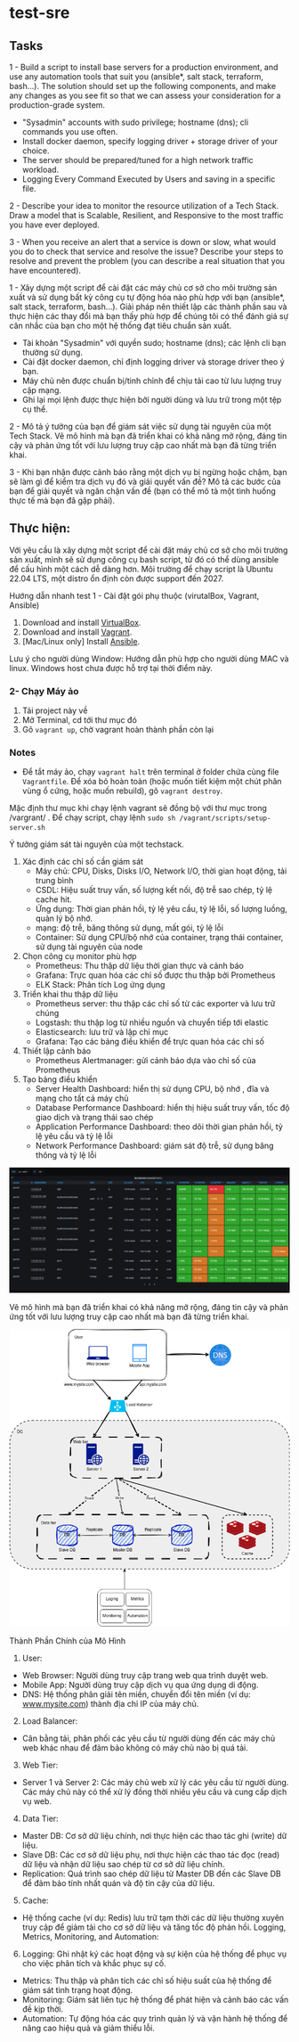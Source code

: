# test-sre
## Tasks
1 - Build a script to install base servers for a production environment, and use any
automation tools that suit you (ansible*, salt stack, terraform, bash...). The solution should
set up the following components, and make any changes as you see fit so that we can
assess your consideration for a production-grade system.
- "Sysadmin" accounts with sudo privilege; hostname (dns); cli commands you use
often.
- Install docker daemon, specify logging driver + storage driver of your choice.
- The server should be prepared/tuned for a high network traffic workload.
- Logging Every Command Executed by Users and saving in a specific file.

2 - Describe your idea to monitor the resource utilization of a Tech Stack. Draw a model
that is Scalable, Resilient, and Responsive to the most traffic you have ever deployed.

3 - When you receive an alert that a service is down or slow, what would you do to check
that service and resolve the issue? Describe your steps to resolve and prevent the problem
(you can describe a real situation that you have encountered).

1 - Xây dựng một script để cài đặt các máy chủ cơ sở cho môi trường sản xuất và sử dụng bất kỳ công cụ tự động hóa nào phù hợp với bạn (ansible*, salt stack, terraform, bash…). Giải pháp nên thiết lập các thành phần sau và thực hiện các thay đổi mà bạn thấy phù hợp để chúng tôi có thể đánh giá sự cân nhắc của bạn cho một hệ thống đạt tiêu chuẩn sản xuất.

- Tài khoản "Sysadmin" với quyền sudo; hostname (dns); các lệnh cli bạn thường sử dụng.
- Cài đặt docker daemon, chỉ định logging driver và storage driver theo ý bạn.
- Máy chủ nên được chuẩn bị/tinh chỉnh để chịu tải cao từ lưu lượng truy cập mạng.
- Ghi lại mọi lệnh được thực hiện bởi người dùng và lưu trữ trong một tệp cụ thể.

2 - Mô tả ý tưởng của bạn để giám sát việc sử dụng tài nguyên của một Tech Stack. Vẽ mô hình mà bạn đã triển khai có khả năng mở rộng, đáng tin cậy và phản ứng tốt với lưu lượng truy cập cao nhất mà bạn đã từng triển khai.

3 - Khi bạn nhận được cảnh báo rằng một dịch vụ bị ngừng hoặc chậm, bạn sẽ làm gì để kiểm tra dịch vụ đó và giải quyết vấn đề? Mô tả các bước của bạn để giải quyết và ngăn chặn vấn đề (bạn có thể mô tả một tình huống thực tế mà bạn đã gặp phải).

## Thực hiện:

Với yêu cầu là xây dựng một script để cài đặt máy chủ cơ sở cho môi trường sản xuất, mình sẽ sử dụng công cụ bash script, từ đó có thể dùng ansible để cấu hình một cách dễ dàng hơn. 
Môi trường để chạy script là Ubuntu 22.04 LTS, một distro ổn định còn được support đến 2027. 


Hướng dẫn nhanh test
1 - Cài đặt gói phụ thuộc (virutalBox, Vagrant, Ansible)

  1. Download and install [VirtualBox](https://www.virtualbox.org/wiki/Downloads).
  2. Download and install [Vagrant](http://www.vagrantup.com/downloads.html).
  3. [Mac/Linux only] Install [Ansible](https://docs.ansible.com/ansible/latest/installation_guide/intro_installation.html).

Lưu ý cho người dùng Window: Hướng dẫn phù hợp cho người dùng MAC và linux. Windows host chưa được hỗ trợ tại thời điểm này. 
### 2- Chạy Máy ảo
  1. Tải project này về 
  2. Mở Terminal, cd tới thư mục đó
  3. Gõ `vagrant up`, chờ vagrant hoàn thành phần còn lại
### Notes
- Để tắt máy ảo, chạy `vagrant halt` trên terminal ở folder chứa cùng file `Vagrantfile`. Để xóa bỏ hoàn toàn (hoặc muốn tiết kiệm một chút phân vùng ổ cứng, hoặc muốn rebuild), gõ `vagrant destroy`.

Mặc định thư mục khi chạy lệnh vagrant sẽ đồng bộ với thư mục trong /vargrant/ . Để chạy script, chạy lệnh `sudo sh /vagrant/scripts/setup-server.sh`


Ý tưởng giám sát tài nguyên của một techstack.
1. Xác định các chỉ số cần giám sát
   - Máy chủ: CPU, Disks, Disks I/O, Network I/O, thời gian hoạt động, tải trung bình
   - CSDL: Hiệu suất truy vấn, số lượng kết nối, độ trễ sao chép, tỷ lệ cache hit. 
   - Ứng dụng: Thời gian phản hồì, tỷ lệ yêu cầu, tỷ lệ lỗi, số lượng luồng, quản lý bộ nhớ. 
   - mạng: độ trễ, băng thông sử dụng, mất gói, tỷ lệ lỗi
   - Container: Sử dụng CPU/bộ nhớ của container, trạng thái container, sử dụng tài nguyên của node
2. Chọn công cụ monitor phù hợp
   - Prometheus: Thu thập dữ liệu thời gian thực và cảnh báo
   - Grafana: Trực quan hóa các chỉ số được thu thập bởi Prometheus
   - ELK Stack: Phân tích Log ứng dụng
3. Triển khai thu thập dữ liệu
   - Prometheus server: thu thập các chỉ số từ các exporter và lưu trữ chúng
   - Logstash: thu thập log từ nhiều nguồn và chuyển tiếp tới elastic
   - Elasticsearch: lưu trữ và lập chỉ mục
   - Grafana: Tạo các bảng điều khiển để trực quan hóa các chỉ số 
4. Thiết lập cảnh báo
   - Prometheus Alertmanager: gửi cảnh báo dựa vào chỉ số của Prometheus 
5. Tạo bảng điều khiển
   - Server Health Dashboard: hiển thị sử dụng CPU, bộ nhớ , đĩa và mạng cho tất cả máy chủ
   - Database Performance Dashboard: hiển thị hiệu suất truy vấn, tốc độ giao dịch và trạng thái sao chép
   - Application Performance Dashboard: theo dõi thời gian phản hồi, tỷ lệ yêu cầu và tỷ lệ lỗi
   - Network Performance Dashboard: giám sát độ trễ, sử dụng băng thông và tỷ lệ lỗi

![grafana-demo](/images/grafana-demo.png)


Vẽ mô hình mà bạn đã triển khai có khả năng mở rộng, đáng tin cậy và phản ứng tốt với lưu lượng truy cập cao nhất mà bạn đã từng triển khai.

![architecture](/images/architect.drawio.png)

Thành Phần Chính của Mô Hình
1. User:

- Web Browser: Người dùng truy cập trang web qua trình duyệt web.
- Mobile App: Người dùng truy cập dịch vụ qua ứng dụng di động.
- DNS: Hệ thống phân giải tên miền, chuyển đổi tên miền (ví dụ: www.mysite.com) thành địa chỉ IP của máy chủ.
2. Load Balancer:

- Cân bằng tải, phân phối các yêu cầu từ người dùng đến các máy chủ web khác nhau để đảm bảo không có máy chủ nào bị quá tải.
3. Web Tier:

- Server 1 và Server 2: Các máy chủ web xử lý các yêu cầu từ người dùng. Các máy chủ này có thể xử lý đồng thời nhiều yêu cầu và cung cấp dịch vụ web.
4. Data Tier:

- Master DB: Cơ sở dữ liệu chính, nơi thực hiện các thao tác ghi (write) dữ liệu.
- Slave DB: Các cơ sở dữ liệu phụ, nơi thực hiện các thao tác đọc (read) dữ liệu và nhận dữ liệu sao chép từ cơ sở dữ liệu chính.
- Replication: Quá trình sao chép dữ liệu từ Master DB đến các Slave DB để đảm bảo tính nhất quán và độ tin cậy của dữ liệu.
5. Cache:

- Hệ thống cache (ví dụ: Redis) lưu trữ tạm thời các dữ liệu thường xuyên truy cập để giảm tải cho cơ sở dữ liệu và tăng tốc độ phản hồi.
Logging, Metrics, Monitoring, and Automation:

6. Logging: Ghi nhật ký các hoạt động và sự kiện của hệ thống để phục vụ cho việc phân tích và khắc phục sự cố.
- Metrics: Thu thập và phân tích các chỉ số hiệu suất của hệ thống để giám sát tình trạng hoạt động.
- Monitoring: Giám sát liên tục hệ thống để phát hiện và cảnh báo các vấn đề kịp thời.
- Automation: Tự động hóa các quy trình quản lý và vận hành hệ thống để nâng cao hiệu quả và giảm thiểu lỗi.